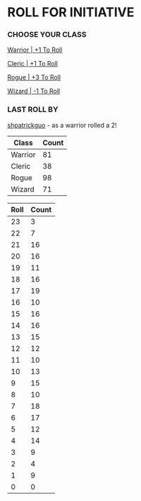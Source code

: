 # ROLL FOR INITIATIVE
### CHOOSE YOUR CLASS

[Warrior | +1 To Roll](https://github.com/benjaminsampica/benjaminsampica/issues/new?title=roll%7Cwarrior&body=Just+click+%27Submit+new+issue%27.)

[Cleric | +1 To Roll](https://github.com/benjaminsampica/benjaminsampica/issues/new?title=roll%7Ccleric&body=Just+click+%27Submit+new+issue%27.)

[Rogue | +3 To Roll](https://github.com/benjaminsampica/benjaminsampica/issues/new?title=roll%7Crogue&body=Just+click+%27Submit+new+issue%27.)

[Wizard | -1 To Roll](https://github.com/benjaminsampica/benjaminsampica/issues/new?title=roll%7Cwizard&body=Just+click+%27Submit+new+issue%27.)
### LAST ROLL BY
[shpatrickguo](https://www.github.com/shpatrickguo) - as a warrior rolled a 2!

|Class|Count|
|-|-|
|Warrior|81|
|Cleric|38|
|Rogue|98|
|Wizard|71|

|Roll|Count|
|-|-|
|23|3
|22|7
|21|16
|20|16
|19|11
|18|16
|17|19
|16|10
|15|16
|14|16
|13|15
|12|12
|11|10
|10|13
|9|15
|8|10
|7|18
|6|17
|5|12
|4|14
|3|9
|2|4
|1|9
|0|0
